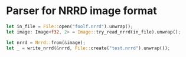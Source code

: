 # Parser for NRRD image format

```rust
let in_file = File::open("foolf.nrrd").unwrap();
let image: Image<f32, 2> = Image::try_read_nrrd(in_file).unwrap();

let nrrd = Nrrd::from(&image);
let _ = write_nrrd(&nrrd, File::create("test.nrrd").unwrap());
```